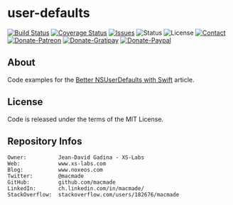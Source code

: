 user-defaults
=============

[![Build Status](https://img.shields.io/travis/macmade/user-defaults.svg?branch=master&style=flat)](https://travis-ci.org/macmade/user-defaults)
[![Coverage Status](https://img.shields.io/coveralls/macmade/user-defaults.svg?branch=master&style=flat)](https://coveralls.io/r/macmade/user-defaults?branch=master)
[![Issues](http://img.shields.io/github/issues/macmade/user-defaults.svg?style=flat)](https://github.com/macmade/user-defaults/issues)
![Status](https://img.shields.io/badge/status-active-brightgreen.svg?style=flat)
![License](https://img.shields.io/badge/license-mit-brightgreen.svg?style=flat)
[![Contact](https://img.shields.io/badge/contact-@macmade-blue.svg?style=flat)](https://twitter.com/macmade)  
[![Donate-Patreon](https://img.shields.io/badge/donate-patreon-yellow.svg?style=flat)](https://patreon.com/macmade)
[![Donate-Gratipay](https://img.shields.io/badge/donate-gratipay-yellow.svg?style=flat)](https://www.gratipay.com/macmade)
[![Donate-Paypal](https://img.shields.io/badge/donate-paypal-yellow.svg?style=flat)](https://paypal.me/xslabs)

About
-----

Code examples for the [Better NSUserDefaults with Swift](http://www.xs-labs.com/en/blog/2017/10/08/better-nsuserdefaults-with-swift/) article.

License
-------

Code is released under the terms of the MIT License.

Repository Infos
----------------

    Owner:          Jean-David Gadina - XS-Labs
    Web:            www.xs-labs.com
    Blog:           www.noxeos.com
    Twitter:        @macmade
    GitHub:         github.com/macmade
    LinkedIn:       ch.linkedin.com/in/macmade/
    StackOverflow:  stackoverflow.com/users/182676/macmade
